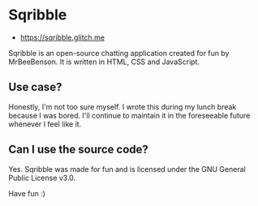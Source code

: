 # Sqribble

- https://sqribble.glitch.me

Sqribble is an open-source chatting application created for fun by MrBeeBenson. It is written in HTML, CSS and JavaScript.

## Use case?
Honestly, I'm not too sure myself. I wrote this during my lunch break because I was bored. I'll continue to maintain it in the foreseeable future whenever I feel like it.

## Can I use the source code?
Yes. Sqribble was made for fun and is licensed under the GNU General Public License v3.0. 

Have fun :)

